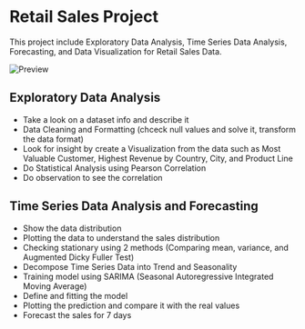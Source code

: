 # Retail Sales Project
This project include Exploratory Data Analysis, Time Series Data Analysis, Forecasting, and Data Visualization for Retail Sales Data.

![Preview](https://raw.githubusercontent.com/arifagus/retail-sales/main/resources/EDA.png)

## Exploratory Data Analysis
* Take a look on a dataset info and describe it
* Data Cleaning and Formatting (chceck null values and solve it, transform the data format)
* Look for insight by create a Visualization from the data such as Most Valuable Customer, Highest Revenue by Country, City, and Product Line
* Do Statistical Analysis using Pearson Correlation
* Do observation to see the correlation
## Time Series Data Analysis and Forecasting
* Show the data distribution
* Plotting the data to understand the sales distribution
* Checking stationary using 2 methods (Comparing mean, variance, and Augmented Dicky Fuller Test)
* Decompose Time Series Data into Trend and Seasonality
* Training model using SARIMA (Seasonal Autoregressive Integrated Moving Average)
* Define and fitting the model
* Plotting the prediction and compare it with the real values
* Forecast the sales for 7 days
